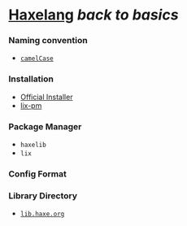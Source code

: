 # [Haxelang](https://haxe.org/) _back to basics_

### Naming convention
- [`camelCase`](https://en.wikipedia.org/wiki/Camel_case)

### Installation
- [Official Installer](https://haxe.org/download/)
- [lix-pm](https://www.npmjs.com/package/lix)

### Package Manager
- `haxelib`
- `lix`

### Config Format


### Library Directory
- [`lib.haxe.org`](https://lib.haxe.org/)